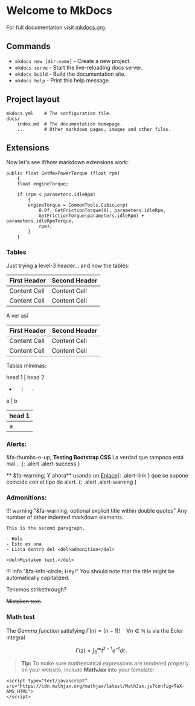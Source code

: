 # Welcome to MkDocs

For full documentation visit [mkdocs.org](http://mkdocs.org).

## Commands

* `mkdocs new [dir-name]` - Create a new project.
* `mkdocs serve` - Start the live-reloading docs server.
* `mkdocs build` - Build the documentation site.
* `mkdocs help` - Print this help message.

## Project layout

    mkdocs.yml    # The configuration file.
    docs/
        index.md  # The documentation homepage.
        ...       # Other markdown pages, images and other files.


## Extensions

Now let's see if/how markdown extensions work:

```
public float GetMaxPowerTorque (float rpm)
	{
	float engineTorque;

	if (rpm < parameters.idleRpm)
		{
		engineTorque = CommonTools.CubicLerp(
			0.0f, GetFrictionTorque(0), parameters.idleRpm,
			GetFrictionTorque(parameters.idleRpm) + parameters.idleRpmTorque,
			rpm);
		}
	}
```

### Tables

Just trying a level-3 header... and now the tables:

First Header  | Second Header
------------- | -------------
Content Cell  | Content Cell
Content Cell  | Content Cell

A ver así

| First Header  | Second Header |
| ------------- | ------------- |
| Content Cell  | Content Cell  |
| Content Cell  | Content Cell  |

Tablas mínimas:

head 1 	| 	head 2
-		|	-
a		|	b

|head 1|
|-|
|a|



### Alerts:

&fa-thumbs-o-up; **Testing Bootstrap CSS** La verdad que tampoco está mal...
{: .alert .alert-success }

** &fa-warning; Y ahora** usando un [Enlace](#){: .alert-link } que se supone coincide con el tipo de alert.
{: .alert .alert-warning }

### Admonitions:

!!! warning "&fa-warning; optional explicit title within double quotes"
    Any number of other indented markdown elements.

    This is the second paragraph.

	- Hola
	- Esto es una
	- Lista dentro del <del>admonition</del>

	<del>Mistaken text.</del>


!!! info "&fa-info-circle; Hey!"
    You should note that the title might be automatically capitalized.


Tenemos strikethrough?

<del>Mistaken text.</del>

### Math test

The *Gamma function* satisfying $\Gamma(n) = (n-1)!\quad\forall n\in\mathbb N$ is via the Euler integral

$$
\Gamma(z) = \int_0^\infty t^{z-1}e^{-t}dt\,.
$$

> **Tip:** To make sure mathematical expressions are rendered properly on your website, include **MathJax** into your template:

```
<script type="text/javascript" src="https://cdn.mathjax.org/mathjax/latest/MathJax.js?config=TeX-AMS_HTML">
</script>
```